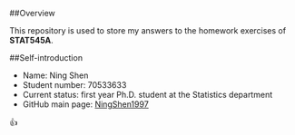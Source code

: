 ##Overview

This repository is used to store my answers to the homework exercises of __STAT545A__.

##Self-introduction

* Name: Ning Shen
* Student number: 70533633
* Current status: first year Ph.D. student at the Statistics department 
* GitHub main page: [NingShen1997](https://github.com/NingShen1997)


:+1: